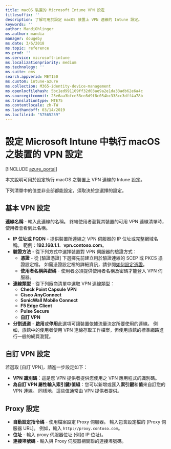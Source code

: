 ```yaml
---
title: macOS 裝置的 Microsoft Intune VPN 設定
titlesuffix: ''
description: 了解可用於設定 macOS 裝置上 VPN 連線的 Intune 設定。
keywords: ''
author: MandiOhlinger
ms.author: mandia
manager: dougeby
ms.date: 3/6/2018
ms.topic: reference
ms.prod: ''
ms.service: microsoft-intune
ms.localizationpriority: medium
ms.technology: ''
ms.suite: ems
search.appverid: MET150
ms.custom: intune-azure
ms.collection: M365-identity-device-management
ms.openlocfilehash: 5bc1ed991109ff32d03ae9a2e1da33adb62e6a4c
ms.sourcegitcommit: 25e6aa3bfce58ce8d9f8c054bc338cc3dff4a78b
ms.translationtype: MTE75
ms.contentlocale: zh-TW
ms.lasthandoff: 03/14/2019
ms.locfileid: "57565259"
---
```

# <a name="configure-vpn-settings-in-microsoft-intune-for-devices-running-macos"></a>設定 Microsoft Intune 中執行 macOS 之裝置的 VPN 設定

[!INCLUDE [azure_portal](./includes/azure_portal.md)]

本文說明可用於設定執行 macOS 之裝置上 VPN 連線的 Intune 設定。

下列清單中的值並非全部都能設定，須取決於您選擇的設定。

## <a name="base-vpn-settings"></a>基本 VPN 設定

**連線名稱** - 輸入此連線的名稱。 終端使用者瀏覽其裝置的可用 VPN 連線清單時，使用者會看到此名稱。
- **IP 位址或 FQDN** - 提供裝置所連線之 VPN 伺服器的 IP 位址或完整網域名稱。 範例：**192.168.1.1**、**vpn.contoso.com**。
- **驗證方法** - 從下列方式中選擇裝置對 VPN 伺服器的驗證方式︰
    - **憑證** - 從 [驗證憑證] 下選擇先前建立用於驗證連線的 SCEP 或 PKCS 憑證設定檔。 如需憑證設定檔的詳細資訊，請參閱[如何設定憑證](certificates-configure.md)。
    - **使用者名稱與密碼** - 使用者必須提供使用者名稱及密碼才能登入 VPN 伺服器。
- **連線類型** - 從下列廠商清單中選取 VPN 連線類型︰
    - **Check Point Capsule VPN**
    - **Cisco AnyConnect**
    - **SonicWall Mobile Connect**
    - **F5 Edge Client**
    - **Pulse Secure**
    - **自訂 VPN**
- **分割通道** - **啟用**或**停用**此選項可讓裝置依據流量決定所要使用的連線。 例如，旅館中的使用者使用 VPN 連線存取工作檔案，但使用旅館的標準網路進行一般的網頁瀏覽。

<!--- **Per-app VPN** - Select this option if you want to associate this VPN connection with an iOS or macOS app so that the connection will be opened when the app is run. You can associate the VPN profile with an app when you assign the software. For more information, see [How to assign and monitor apps](apps-deploy.md). --->

## <a name="custom-vpn-settings"></a>自訂 VPN 設定

若選取 [自訂 VPN]，請進一步設定如下：

- **VPN 識別碼**：這是您 VPN 提供者提供您使用之 VPN 應用程式的識別碼。
- **為自訂 VPN 屬性輸入索引鍵/值組**：您可以新增或匯入**索引鍵**和**值**來自訂您的 VPN 連線。 同樣地，這些值通常由 VPN 提供者提供。


## <a name="proxy-settings"></a>Proxy 設定

- **自動設定指令碼** - 使用檔案設定 Proxy 伺服器。 輸入包含設定檔的 [Proxy 伺服器 URL]。 例如，輸入 `http://proxy.contoso.com`。
- **位址** - 輸入 proxy 伺服器位址 (例如 IP 位址)。
- **連接埠號碼** - 輸入與 Proxy 伺服器相關聯的連接埠號碼。
